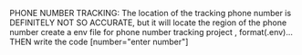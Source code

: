PHONE NUMBER TRACKING:
The location of the tracking phone number is DEFINITELY NOT SO ACCURATE, but it will locate the region of the phone number
create a env file for phone number tracking project , format(.env)... THEN write the code [number="enter number"]
